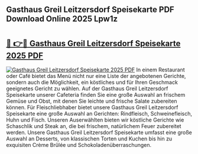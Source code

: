 ## Gasthaus Greil Leitzersdorf Speisekarte PDF Download Online 2025 Lpw1z

# <h2><a href="http://gcb54u.nevu.top/?p=Gasthaus+Greil+Leitzersdorf+Speisekarte">🔗 👉🔴 Gasthaus Greil Leitzersdorf Speisekarte 2025 PDF</a></h2>

[![Gasthaus Greil Leitzersdorf Speisekarte 2025 PDF](https://i.imgur.com/dBaPXMq.png)](http://gcb54u.nevu.top/?p=Gasthaus+Greil+Leitzersdorf+Speisekarte)
In einem Restaurant oder Café bietet das Menü nicht nur eine Liste der angebotenen Gerichte, sondern auch die Möglichkeit, ein köstliches und für Ihren Geschmack geeignetes Gericht zu wählen. Auf der Gasthaus Greil Leitzersdorf Speisekarte unserer Cafeteria finden Sie eine große Auswahl an frischem Gemüse und Obst, mit denen Sie leichte und frische Salate zubereiten können. Für Fleischliebhaber bietet unsere Gasthaus Greil Leitzersdorf Speisekarte eine große Auswahl an Gerichten: Rindfleisch, Schweinefleisch, Huhn und Fisch. Unseren Auserwählten bieten wir köstliche Gerichte wie Schaschlik und Steak an, die bei frischem, natürlichem Feuer zubereitet werden. Unsere Gasthaus Greil Leitzersdorf Speisekarte umfasst eine große Auswahl an Desserts, von klassischen Torten und Kuchen bis hin zu exquisiten Crème Brûlée und Schokoladenüberraschungen.
